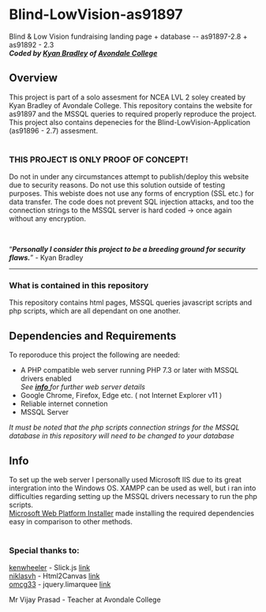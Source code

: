
# Blind-LowVision-as91897
Blind &amp; Low Vision fundraising landing page + database -- as91897-2.8 + as91892 - 2.3<br/>
***Coded by <a href="https://github.com/bradley-kyan" title="bradley-kyan Github">Kyan Bradley</a> of [Avondale College](https://www.avcol.school.nz/)***

## Overview ##
This project is part of a solo assesment for NCEA LVL 2 soley created by Kyan Bradley of Avondale College. This repository contains the website for as91897 and the MSSQL queries to required properly reproduce the project.
This project also contains depenecies for the Blind-LowVision-Application (as91896 - 2.7) assesment.<br><br>
<h3 title="DONT EVEN THINK ABOUT USING THIS OUTSIDE TESTING PURPOSES">THIS PROJECT IS ONLY PROOF OF CONCEPT!</h3>  
<p>Do not in under any circumstances attempt to publish/deploy this website due to security reasons. Do not use this solution outside of testing purposes. This webiste does not use any forms of encryption (SSL etc.) for data transfer. The code does not prevent SQL injection attacks, and too the connection strings to the MSSQL server is hard coded -> once again without any encryption.</p><br>
<p><q><b><i>Personally I consider this project to be a breeding ground for security flaws.</i></b></q> - Kyan Bradley </p>
<hr>

### What is contained in this repository ###
This repository contains html pages, MSSQL queries javascript scripts and php scripts, which are all dependant on one another.
## Dependencies and Requirements ##
To reporoduce this project the following are needed:
<ul><li>A PHP compatible web server running PHP 7.3 or later with MSSQL drivers enabled <br><i> See <a href="#info"><b>info </b></a> for further web server details</i>
<li>Google Chrome, Firefox, Edge etc. ( not Internet Explorer v11 )
<li>Reliable internet connetion
<li>MSSQL Server</ul>

*It must be noted that the php scripts connection strings for the MSSQL database in this repository will need to be changed to your database*

## Info ##
To set up the web server I personally used Microsoft IIS due to its great intergration into the Windows OS. XAMPP can be used as well, but i ran into difficulties regarding setting up the MSSQL drivers necessary to run the php scripts.<br>
[Microsoft Web Platform Installer](https://www.microsoft.com/web/downloads/platform.aspx) made installing the required dependencies easy in comparison to other methods.<br><br>

### Special thanks to: ###
 [kenwheeler](https://github.com/kenwheeler) - Slick.js [link](https://github.com/kenwheeler/slick/)<br/>
 [niklasvh](https://github.com/niklasvh) - Html2Canvas [link](https://github.com/niklasvh/html2canvas)<br/>
 [omcg33](https://github.com/omcg33) - jquery.limarquee [link](https://github.com/omcg33/jquery.limarquee)<br/>
 
 Mr Vijay Prasad - Teacher at Avondale College<br>

